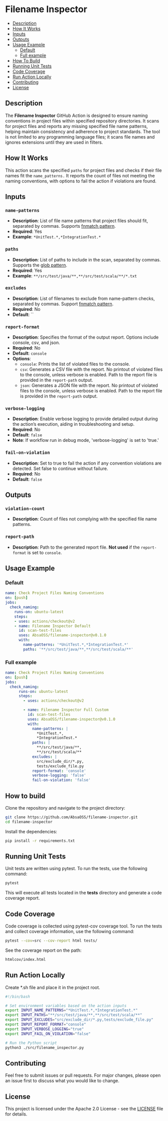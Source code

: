 # Filename Inspector

- [Description](#description)
- [How It Works](#how-it-works)
- [Inputs](#inputs)
- [Outputs](#outputs)
- [Usage Example](#usage-example)
  - [Default](#default)
  - [Full example](#full-example)
- [How To Build](#how-to-build)
- [Running Unit Tests](#running-unit-tests)
- [Code Coverage](#code-coverage)
- [Run Action Locally](#run-action-locally)
- [Contributing](#contributing)
- [License](#license)

## Description
The **Filename Inspector** GitHub Action is designed to ensure naming conventions in project files within specified repository directories. It scans for project files and reports any missing specified file name patterns, helping maintain consistency and adherence to project standards. The tool is not limited to any programming language files; it scans file names and ignores extensions until they are used in filters.

## How It Works
This action scans the specified `paths` for project files and checks if their file names fit the `name_patterns.` It reports the count of files not meeting the naming conventions, with options to fail the action if violations are found.

## Inputs
### `name-patterns`
- **Description**: List of file name patterns that project files should fit, separated by commas. Supports [fnmatch pattern](https://docs.python.org/3/library/fnmatch.html).
- **Required**: Yes
- **Example**: `*UnitTest.*,*IntegrationTest.*`

### `paths`
- **Description**: List of paths to include in the scan, separated by commas. Supports the [glob pattern](https://code.visualstudio.com/docs/editor/glob-patterns).
- **Required**: Yes
- **Example**: `**/src/test/java/**,**/src/test/scala/**/*.txt`

### `excludes`
- **Description**: List of filenames to exclude from name-pattern checks, separated by commas. Support [fnmatch pattern](https://docs.python.org/3/library/fnmatch.html).
- **Required**: No
- **Default**: ``

### `report-format`
- **Description**: Specifies the format of the output report. Options include console, csv, and json.
- **Required**: No
- **Default**: `console`
- **Options**:
  - `console`: Prints the list of violated files to the console.
  - `csv`: Generates a CSV file with the report. No printout of violated files to the console, unless verbose is enabled. Path to the report file is provided in the `report-path` output.
  - `json`: Generates a JSON file with the report. No printout of violated files to the console, unless verbose is enabled. Path to the report file is provided in the `report-path` output.

### `verbose-logging`
- **Description**: Enable verbose logging to provide detailed output during the action’s execution, aiding in troubleshooting and setup.
- **Required**: No
- **Default**: `false`
- **Note**: If workflow run in debug mode, 'verbose-logging' is set to 'true.'

### `fail-on-violation`
- **Description**: Set to true to fail the action if any convention violations are detected. Set false to continue without failure.
- **Required**: No
- **Default**: `false`

## Outputs
### `violation-count`
- **Description**: Count of files not complying with the specified file name patterns.

### `report-path`
- **Description**: Path to the generated report file. **Not used** if the `report-format` is set to `console`.

## Usage Example
### Default
```yaml
name: Check Project Files Naming Conventions
on: [push]
jobs:
  check_naming:
    runs-on: ubuntu-latest
    steps:
    - uses: actions/checkout@v2
    - name: Filename Inspector Default
      id: scan-test-files
      uses: AbsaOSS/filename-inspector@v0.1.0
      with:
        name-patterns: '*UnitTest.*,*IntegrationTest.*'
        paths: '**/src/test/java/**,**/src/test/scala/**'
```

### Full example
```yaml
name: Check Project Files Naming Conventions
on: [push]
jobs:
  check_naming:
      runs-on: ubuntu-latest
      steps:
        - uses: actions/checkout@v2

        - name: Filename Inspector Full Custom
          id: scan-test-files
          uses: AbsaOSS/filename-inspector@v0.1.0
          with:
            name-patterns: |
              *UnitTest.*,
              *IntegrationTest.*
            paths: |
              **/src/test/java/**,
              **/src/test/scala/**
            excludes: |
              src/exclude_dir/*.py,
              tests/exclude_file.py
            report-format: 'console'
            verbose-logging: 'false'
            fail-on-violation: 'false'
```

## How to build

Clone the repository and navigate to the project directory:

```bash
git clone https://github.com/AbsaOSS/filename-inspector.git
cd filename-inspector
```

Install the dependencies:
```bash
pip install -r requirements.txt
```


## Running Unit Tests
Unit tests are written using pytest. To run the tests, use the following command:

```bash
pytest
```

This will execute all tests located in the __tests__ directory and generate a code coverage report.

## Code Coverage
Code coverage is collected using pytest-cov coverage tool. To run the tests and collect coverage information, use the following command:

```bash
pytest --cov=src --cov-report html tests/
```
See the coverage report on the path:
```bash
htmlcov/index.html
```

## Run Action Locally
Create *.sh file and place it in the project root.
```bash
#!/bin/bash

# Set environment variables based on the action inputs
export INPUT_NAME_PATTERNS="*UnitTest.*,*IntegrationTest.*"
export INPUT_PATHS="**/src/test/java/**,**/src/test/scala/**"
export INPUT_EXCLUDES="src/exclude_dir/*.py,tests/exclude_file.py"
export INPUT_REPORT_FORMAT="console"
export INPUT_VERBOSE_LOGGING="true"
export INPUT_FAIL_ON_VIOLATION="false"

# Run the Python script
python3 ./src/filename_inspector.py
```


## Contributing
Feel free to submit issues or pull requests. For major changes, please open an issue first to discuss what you would like to change.

## License

This project is licensed under the Apache 2.0 License - see the [LICENSE](LICENSE) file for details.
